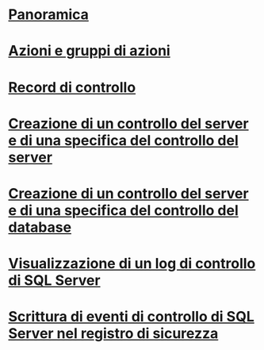 # [Panoramica](sql-server-audit-database-engine.md)  
# [Azioni e gruppi di azioni](sql-server-audit-action-groups-and-actions.md)  
# [Record di controllo](sql-server-audit-records.md)  
# [Creazione di un controllo del server e di una specifica del controllo del server](create-a-server-audit-and-server-audit-specification.md)  
# [Creazione di un controllo del server e di una specifica del controllo del database](create-a-server-audit-and-database-audit-specification.md)  
# [Visualizzazione di un log di controllo di SQL Server](view-a-sql-server-audit-log.md)  
# [Scrittura di eventi di controllo di SQL Server nel registro di sicurezza](write-sql-server-audit-events-to-the-security-log.md)  
